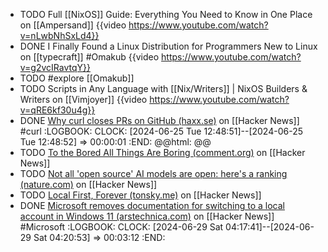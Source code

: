 - TODO Full [[NixOS]] Guide: Everything You Need to Know in One Place on [[Ampersand]]
  {{video https://www.youtube.com/watch?v=nLwbNhSxLd4}}
- DONE I Finally Found a Linux Distribution for Programmers New to Linux on [[typecraft]] #Omakub
  {{video https://www.youtube.com/watch?v=g2vcIRavtqY}}
- TODO #explore [[Omakub]]
- TODO Scripts in Any Language with [[Nix/Writers]] | NixOS Builders & Writers on [[Vimjoyer]]
  {{video https://www.youtube.com/watch?v=qRE6kf30u4g}}
- DONE [Why curl closes PRs on GitHub (haxx.se)](https://news.ycombinator.com/item?id=40644459) on [[Hacker News]] #curl
  :LOGBOOK:
  CLOCK: [2024-06-25 Tue 12:48:51]--[2024-06-25 Tue 12:48:52] =>  00:00:01
  :END:
  @@html: <img src="https://daniel.haxx.se/blog/wp-content/uploads/2024/06/image.png" alt="" class="article-cover" />@@
- TODO [To the Bored All Things Are Boring (comment.org)](https://news.ycombinator.com/item?id=40782657) on [[Hacker News]]
- TODO [Not all 'open source' AI models are open: here's a ranking (nature.com)](https://news.ycombinator.com/item?id=40786237) on [[Hacker News]]
- TODO [Local First, Forever (tonsky.me)](https://news.ycombinator.com/item?id=40786425) on [[Hacker News]]
- DONE [Microsoft removes documentation for switching to a local account in Windows 11 (arstechnica.com)](https://news.ycombinator.com/item?id=40786644) on [[Hacker News]] #Microsoft
  :LOGBOOK:
  CLOCK: [2024-06-29 Sat 04:17:41]--[2024-06-29 Sat 04:20:53] =>  00:03:12
  :END: